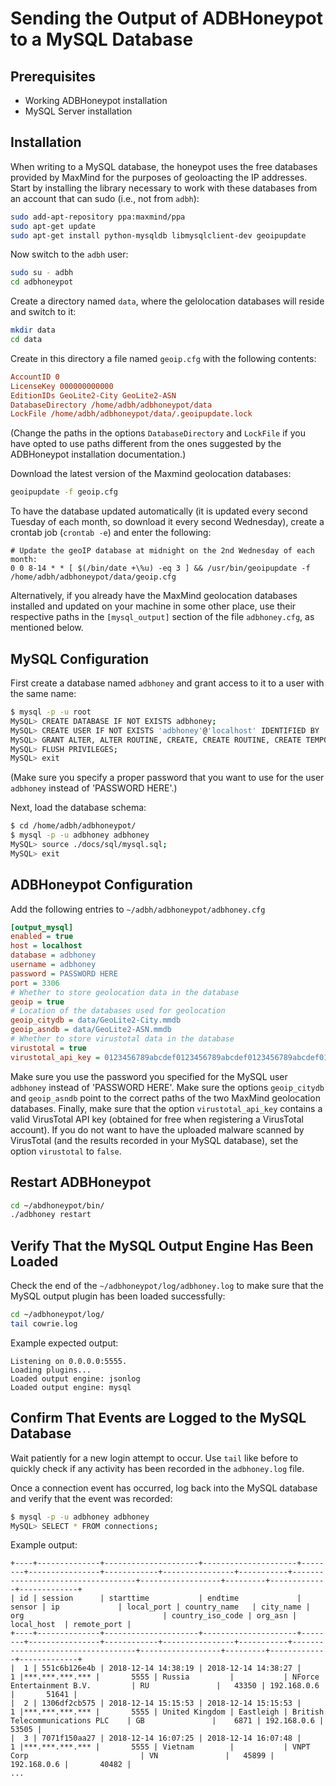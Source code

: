 # Sending the Output of ADBHoneypot to a MySQL Database

## Prerequisites

* Working ADBHoneypot installation
* MySQL Server installation

## Installation

When writing to a MySQL database, the honeypot uses the free databases
provided by MaxMind for the purposes of geoloacting the IP addresses.
Start by installing the library necessary to work with these databases
from an account that can sudo (i.e., not from `adbh`):

```bash
sudo add-apt-repository ppa:maxmind/ppa
sudo apt-get update
sudo apt-get install python-mysqldb libmysqlclient-dev geoipupdate
```

Now switch to the `adbh` user:

```bash
sudo su - adbh
cd adbhoneypot
```

Create a directory named `data`, where the gelolocation databases will reside
and switch to it:

```bash
mkdir data
cd data
```

Create in this directory a file named `geoip.cfg` with the following contents:

```geoip.cfg
AccountID 0
LicenseKey 000000000000
EditionIDs GeoLite2-City GeoLite2-ASN
DatabaseDirectory /home/adbh/adbhoneypot/data
LockFile /home/adbh/adbhoneypot/data/.geoipupdate.lock
```

(Change the paths in the options `DatabaseDirectory` and `LockFile` if you
have opted to use paths different from the ones suggested by the ADBHoneypot
installation documentation.)

Download the latest version of the Maxmind geolocation databases:

```bash
geoipupdate -f geoip.cfg
```

To have the database updated automatically (it is updated every second Tuesday
of each month, so download it every second Wednesday), create a crontab job
(`crontab -e`) and enter the following:

```crontab
# Update the geoIP database at midnight on the 2nd Wednesday of each month:
0 0 8-14 * * [ $(/bin/date +\%u) -eq 3 ] && /usr/bin/geoipupdate -f /home/adbh/adbhoneypot/data/geoip.cfg
```

Alternatively, if you already have the MaxMind geolocation databases installed
and updated on your machine in some other place, use their respective paths in
the `[mysql_output]` section of the file `adbhoney.cfg`, as mentioned below.

## MySQL Configuration

First create a database named `adbhoney` and grant access to it to a user with
the same name:

```bash
$ mysql -p -u root
MySQL> CREATE DATABASE IF NOT EXISTS adbhoney;
MySQL> CREATE USER IF NOT EXISTS 'adbhoney'@'localhost' IDENTIFIED BY 'PASSWORD HERE' PASSWORD EXPIRE NEVER;
MySQL> GRANT ALTER, ALTER ROUTINE, CREATE, CREATE ROUTINE, CREATE TEMPORARY TABLES, CREATE VIEW, DELETE, DROP, EXECUTE,FILE, INDEX, INSERT, LOCK TABLES, RELOAD, SELECT, SHOW DATABASES, SHOW VIEW, TRIGGER, UPDATE ON cowrie TO 'adbhoney'@'localhost';
MySQL> FLUSH PRIVILEGES;
MySQL> exit
```

(Make sure you specify a proper password that you want to use for the user
`adbhoney` instead of 'PASSWORD HERE'.)

Next, load the database schema:

```bash
$ cd /home/adbh/adbhoneypot/
$ mysql -p -u adbhoney adbhoney
MySQL> source ./docs/sql/mysql.sql;
MySQL> exit
```

## ADBHoneypot Configuration

Add the following entries to `~/adbh/adbhoneypot/adbhoney.cfg`

```adbhoney.cfg
[output_mysql]
enabled = true
host = localhost
database = adbhoney
username = adbhoney
password = PASSWORD HERE
port = 3306
# Whether to store geolocation data in the database
geoip = true
# Location of the databases used for geolocation
geoip_citydb = data/GeoLite2-City.mmdb
geoip_asndb = data/GeoLite2-ASN.mmdb
# Whether to store virustotal data in the database
virustotal = true
virustotal_api_key = 0123456789abcdef0123456789abcdef0123456789abcdef0123456789abcdef
```

Make sure you use the password you specified for the MySQL user `adbhoney`
instead of 'PASSWORD HERE'. Make sure the options `geoip_citydb` and
`geoip_asndb` point to the correct paths of the two MaxMind geolocation
databases. Finally, make sure that the option `virustotal_api_key` contains
a valid VirusTotal API key (obtained for free when registering a VirusTotal
account). If you do not want to have the uploaded malware scanned by
VirusTotal (and the results recorded in your MySQL database), set the option
`virustotal` to `false`.

## Restart ADBHoneypot

```bash
cd ~/abdhoneypot/bin/
./adbhoney restart
```

## Verify That the MySQL Output Engine Has Been Loaded

Check the end of the `~/adbhoneypot/log/adbhoney.log` to make sure that the
MySQL output plugin has been loaded successfully:

```bash
cd ~/adbhoneypot/log/
tail cowrie.log
```

Example expected output:

```adbhoney.log
Listening on 0.0.0.0:5555.
Loading plugins...
Loaded output engine: jsonlog
Loaded output engine: mysql
```

## Confirm That Events are Logged to the MySQL Database

Wait patiently for a new login attempt to occur.  Use `tail` like before to quickly check if any activity has
been recorded in the `adbhoney.log` file.

Once a connection event has occurred, log back into the MySQL database and verify that the event was recorded:

```bash
$ mysql -p -u adbhoney adbhoney
MySQL> SELECT * FROM connections;
```

Example output:

```mysql
+----+--------------+---------------------+---------------------+--------+----------------+------------+----------------+-----------+-----------------------------------+------------------+---------+-------------+-------------+
| id | session      | starttime           | endtime             | sensor | ip             | local_port | country_name   | city_name | org                               | country_iso_code | org_asn | local_host  | remote_port |
+----+--------------+---------------------+---------------------+--------+----------------+------------+----------------+-----------+-----------------------------------+------------------+---------+-------------+-------------+
|  1 | 551c6b126e4b | 2018-12-14 14:38:19 | 2018-12-14 14:38:27 |      1 |***.***.***.*** |       5555 | Russia         |           | NForce Entertainment B.V.         | RU               |   43350 | 192.168.0.6 |       51641 |
|  2 | 1306df2cb575 | 2018-12-14 15:15:53 | 2018-12-14 15:15:53 |      1 |***.***.***.*** |       5555 | United Kingdom | Eastleigh | British Telecommunications PLC    | GB               |    6871 | 192.168.0.6 |       53505 |
|  3 | 7071f150aa27 | 2018-12-14 16:07:25 | 2018-12-14 16:07:48 |      1 |***.***.***.*** |       5555 | Vietnam        |           | VNPT Corp                         | VN               |   45899 | 192.168.0.6 |       40482 |
...
```

